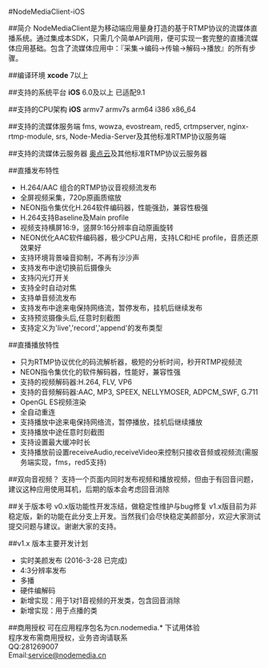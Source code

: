 #NodeMediaClient-iOS

##简介
NodeMediaClient是为移动端应用量身打造的基于RTMP协议的流媒体直播系统。通过集成本SDK，只需几个简单API调用，便可实现一套完整的直播流媒体应用基础。包含了流媒体应用中：『采集->编码->传输->解码->播放』的所有步骤。

##编译环境
**xcode** 7以上

##支持的系统平台
**iOS** 6.0及以上 已适配9.1

##支持的CPU架构
**iOS** armv7 armv7s arm64 i386 x86_64  

##支持的流媒体服务端
fms, wowza, evostream, red5, crtmpserver, nginx-rtmp-module, srs, Node-Media-Server及其他标准RTMP协议服务端

##支持的流媒体云服务器
[奥点云](http://www.aodianyun.com/)及其他标准RTMP协议云服务器

##直播发布特性
* H.264/AAC 组合的RTMP协议音视频流发布
* 全屏视频采集，720p原画质缩放
* NEON指令集优化H.264软件编码器，性能强劲，兼容性极强
* H.264支持Baseline及Main profile
* 视频支持横屏16:9，竖屏9:16分辨率自动原画旋转
* NEON优化AAC软件编码器，极少CPU占用，支持LC和HE profile，音质还原效果好
* 支持环境背景噪音抑制，不再有沙沙声
* 支持发布中途切换前后摄像头
* 支持闪光灯开关
* 支持全时自动对焦
* 支持单音频流发布
* 支持发布中途来电保持网络流，暂停发布，挂机后继续发布
* 支持预览摄像头后,任意时刻截图
* 支持定义为'live','record','append'的发布类型


##直播播放特性
* 只为RTMP协议优化的码流解析器，极短的分析时间，秒开RTMP视频流
* NEON指令集优化的软件解码器，性能好，兼容性强
* 支持的视频解码器:H.264, FLV, VP6
* 支持的音频解码器:AAC, MP3, SPEEX, NELLYMOSER, ADPCM_SWF, G.711
* OpenGL ES视频渲染
* 全自动重连
* 支持播放中途来电保持网络流，暂停播放，挂机后继续播放
* 支持播放中途任意时刻截图
* 支持设置最大缓冲时长
* 支持播放前设置receiveAudio,receiveVideo来控制只接收音频或视频流(需服务端实现，fms，red5支持)

##双向音视频？
支持一个页面内同时发布视频和播放视频，但由于有回音问题，建议这种应用使用耳机，后期的版本会考虑回音消除

##关于版本号 
v0.x版功能性开发冻结，做稳定性维护与bug修复
v1.x版目前为非稳定版，新的功能在此分支上开发。当然我们会尽快稳定美颜部分，欢迎大家测试提交问题与建议。谢谢大家的支持。

##v1.x 版本主要开发计划
 * 实时美颜发布 (2016-3-28 已完成)
 * 4:3分辨率发布
 * 多播
 * 硬件编解码
 * 新增实现：用于1对1音视频的开发类，包含回音消除
 * 新增实现：用于点播的类

##商用授权
可在应用程序包名为cn.nodemedia.* 下试用体验  
程序发布需商用授权，业务咨询请联系  
QQ:281269007  
Email:service@nodemedia.cn
